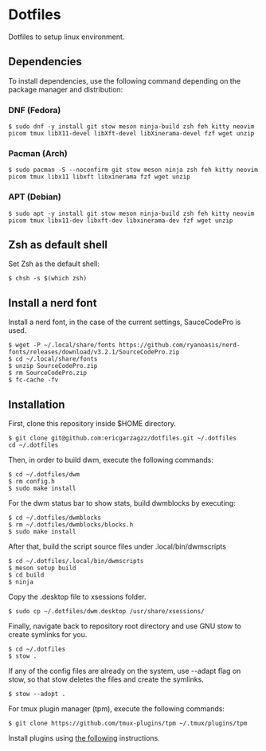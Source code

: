 # Dotfiles

Dotfiles to setup linux environment.

## Dependencies

To install dependencies, use the following command depending on the package manager and distribution:

### DNF (Fedora)
```
$ sudo dnf -y install git stow meson ninja-build zsh feh kitty neovim picom tmux libX11-devel libXft-devel libXinerama-devel fzf wget unzip
```

### Pacman (Arch) 
```
$ sudo pacman -S --noconfirm git stow meson ninja zsh feh kitty neovim picom tmux libx11 libxft libxinerama fzf wget unzip
```

### APT (Debian)
```
$ sudo apt -y install git stow meson ninja-build zsh feh kitty neovim picom tmux libx11-dev libxft-dev libxinerama-dev fzf wget unzip
```

## Zsh as default shell

Set Zsh as the default shell:

```
$ chsh -s $(which zsh)
```

## Install a nerd font

Install a nerd font, in the case of the current settings, SauceCodePro is used.

```
$ wget -P ~/.local/share/fonts https://github.com/ryanoasis/nerd-fonts/releases/download/v3.2.1/SourceCodePro.zip
$ cd ~/.local/share/fonts
$ unzip SourceCodePro.zip
$ rm SourceCodePro.zip
$ fc-cache -fv
```

## Installation

First, clone this repository inside $HOME directory.

```
$ git clone git@github.com:ericgarzagzz/dotfiles.git ~/.dotfiles
cd ~/.dotfiles
```

Then, in order to build dwm, execute the following commands: 

```
$ cd ~/.dotfiles/dwm
$ rm config.h
$ sudo make install
```

For the dwm status bar to show stats, build dwmblocks by executing:

```
$ cd ~/.dotfiles/dwmblocks
$ rm ~/.dotfiles/dwmblocks/blocks.h
$ sudo make install
```

After that, build the script source files under .local/bin/dwmscripts

```
$ cd ~/.dotfiles/.local/bin/dwmscripts
$ meson setup build
$ cd build
$ ninja
```

Copy the .desktop file to xsessions folder.

```
$ sudo cp ~/.dotfiles/dwm.desktop /usr/share/xsessions/
```

Finally, navigate back to repository root directory and use GNU stow to create symlinks for you.

```
$ cd ~/.dotfiles
$ stow .
```

If any of the config files are already on the system, use --adapt flag on stow, so that stow deletes the files and create the symlinks.

```
$ stow --adopt .
```

For tmux plugin manager (tpm), execute the following commands:

```
$ git clone https://github.com/tmux-plugins/tpm ~/.tmux/plugins/tpm
```

Install plugins using [the following](https://github.com/tmux-plugins/tpm?tab=readme-ov-file#installing-plugins) instructions.
